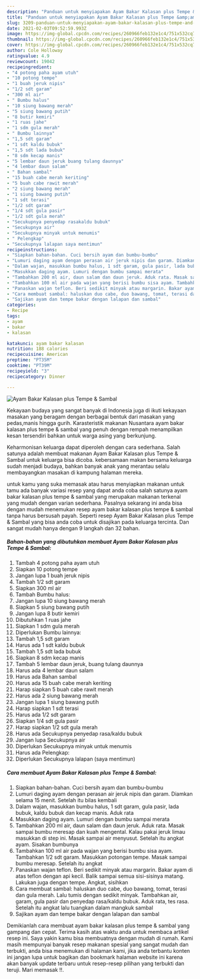 ```yaml
---
description: "Panduan untuk menyiapakan Ayam Bakar Kalasan plus Tempe &amp;amp; Sambal Terbukti"
title: "Panduan untuk menyiapakan Ayam Bakar Kalasan plus Tempe &amp;amp; Sambal Terbukti"
slug: 3209-panduan-untuk-menyiapakan-ayam-bakar-kalasan-plus-tempe-and-amp-sambal-terbukti
date: 2021-02-03T09:52:59.993Z
image: https://img-global.cpcdn.com/recipes/260966feb132e1c4/751x532cq70/ayam-bakar-kalasan-plus-tempe-sambal-foto-resep-utama.jpg
thumbnail: https://img-global.cpcdn.com/recipes/260966feb132e1c4/751x532cq70/ayam-bakar-kalasan-plus-tempe-sambal-foto-resep-utama.jpg
cover: https://img-global.cpcdn.com/recipes/260966feb132e1c4/751x532cq70/ayam-bakar-kalasan-plus-tempe-sambal-foto-resep-utama.jpg
author: Cole Holloway
ratingvalue: 4.9
reviewcount: 19042
recipeingredient:
- "4 potong paha ayam utuh"
- "10 potong tempe"
- "1 buah jeruk nipis"
- "1/2 sdt garam"
- "300 ml air"
- " Bumbu halus"
- "10 siung bawang merah"
- "5 siung bawang putih"
- "8 butir kemiri"
- "1 ruas jahe"
- "1 sdm gula merah"
- " Bumbu lainnya"
- "1,5 sdt garam"
- "1 sdt kaldu bubuk"
- "1,5 sdt lada bubuk"
- "8 sdm kecap manis"
- "5 lembar daun jeruk buang tulang daunnya"
- "4 lembar daun salam"
- " Bahan sambal"
- "15 buah cabe merah keriting"
- "5 buah cabe rawit merah"
- "2 siung bawang merah"
- "1 siung bawang putih"
- "1 sdt terasi"
- "1/2 sdt garam"
- "1/4 sdt gula pasir"
- "1/2 sdt gula merah"
- "Secukupnya penyedap rasakaldu bubuk"
- "Secukupnya air"
- "Secukupnya minyak untuk menumis"
- " Pelengkap"
- "Secukupnya lalapan saya mentimun"
recipeinstructions:
- "Siapkan bahan-bahan. Cuci bersih ayam dan bumbu-bumbu"
- "Lumuri daging ayam dengan perasan air jeruk nipis dan garam. Diamkan selama 15 menit. Setelah itu bilas kembali"
- "Dalam wajan, masukkan bumbu halus, 1 sdt garam, gula pasir, lada bubuk, kaldu bubuk dan kecap manis. Aduk rata"
- "Masukkan daging ayam. Lumuri dengan bumbu sampai merata"
- "Tambahkan 200 ml air, daun salam dan daun jeruk. Aduk rata. Masak sampai bumbu meresap dan kuah mengental. Kalau pakai jeruk limau masukkan di step ini. Masak sampai air menyusut. Setelah itu angkat ayam. Sisakan bumbunya"
- "Tambahkan 100 ml air pada wajan yang berisi bumbu sisa ayam. Tambahkan 1/2 sdt garam. Masukkan potongan tempe. Masak sampai bumbu meresap. Setelah itu angkat"
- "Panaskan wajan teflon. Beri sedikit minyak atau margarin. Bakar ayam di atas teflon dengan api kecil. Balik sampai semua sisi-sisinya matang. Lakukan juga dengan tempe. Angkat, sisihkan"
- "Cara membuat sambal: haluskan duo cabe, duo bawang, tomat, terasi dan gula merah. Lalu tumis dengan sedikit minyak. Tambahkan air, garam, gula pasir dan penyedap rasa/kaldu bubuk. Aduk rata, tes rasa. Setelah itu angkat lalu tuangkan dalam mangkuk sambal"
- "Sajikan ayam dan tempe bakar dengan lalapan dan sambal"
categories:
- Recipe
tags:
- ayam
- bakar
- kalasan

katakunci: ayam bakar kalasan 
nutrition: 188 calories
recipecuisine: American
preptime: "PT35M"
cooktime: "PT39M"
recipeyield: "3"
recipecategory: Dinner

---
```



![Ayam Bakar Kalasan plus Tempe &amp; Sambal](https://img-global.cpcdn.com/recipes/260966feb132e1c4/751x532cq70/ayam-bakar-kalasan-plus-tempe-sambal-foto-resep-utama.jpg)

Kekayaan budaya yang sangat banyak di Indonesia juga di ikuti kekayaan masakan yang beragam dengan berbagai bentuk dari masakan yang pedas,manis hingga gurih. Karasteristik makanan Nusantara ayam bakar kalasan plus tempe &amp; sambal yang penuh dengan rempah menampilkan kesan tersendiri bahkan untuk warga asing yang berkunjung.


Keharmonisan keluarga dapat diperoleh dengan cara sederhana. Salah satunya adalah membuat makanan Ayam Bakar Kalasan plus Tempe &amp; Sambal untuk keluarga bisa dicoba. kebersamaan makan bersama keluarga sudah menjadi budaya, bahkan banyak anak yang merantau selalu membayangkan masakan di kampung halaman mereka.



untuk kamu yang suka memasak atau harus menyiapkan makanan untuk tamu ada banyak variasi resep yang dapat anda coba salah satunya ayam bakar kalasan plus tempe &amp; sambal yang merupakan makanan terkenal yang mudah dengan varian sederhana. Pasalnya sekarang ini anda bisa dengan mudah menemukan resep ayam bakar kalasan plus tempe &amp; sambal tanpa harus bersusah payah.
Seperti resep Ayam Bakar Kalasan plus Tempe &amp; Sambal yang bisa anda coba untuk disajikan pada keluarga tercinta. Dan sangat mudah hanya dengan 9 langkah dan 32 bahan.


<!--inarticleads1-->

##### Bahan-bahan yang dibutuhkan membuat Ayam Bakar Kalasan plus Tempe &amp; Sambal:

1. Tambah 4 potong paha ayam utuh
1. Siapkan 10 potong tempe
1. Jangan lupa 1 buah jeruk nipis
1. Tambah 1/2 sdt garam
1. Siapkan 300 ml air
1. Tambah  Bumbu halus:
1. Jangan lupa 10 siung bawang merah
1. Siapkan 5 siung bawang putih
1. Jangan lupa 8 butir kemiri
1. Dibutuhkan 1 ruas jahe
1. Siapkan 1 sdm gula merah
1. Diperlukan  Bumbu lainnya:
1. Tambah 1,5 sdt garam
1. Harus ada 1 sdt kaldu bubuk
1. Tambah 1,5 sdt lada bubuk
1. Siapkan 8 sdm kecap manis
1. Tambah 5 lembar daun jeruk, buang tulang daunnya
1. Harus ada 4 lembar daun salam
1. Harus ada  Bahan sambal
1. Harus ada 15 buah cabe merah keriting
1. Harap siapkan 5 buah cabe rawit merah
1. Harus ada 2 siung bawang merah
1. Jangan lupa 1 siung bawang putih
1. Harap siapkan 1 sdt terasi
1. Harus ada 1/2 sdt garam
1. Siapkan 1/4 sdt gula pasir
1. Harap siapkan 1/2 sdt gula merah
1. Harus ada Secukupnya penyedap rasa/kaldu bubuk
1. Jangan lupa Secukupnya air
1. Diperlukan Secukupnya minyak untuk menumis
1. Harus ada  Pelengkap:
1. Diperlukan Secukupnya lalapan (saya mentimun)




<!--inarticleads2-->

##### Cara membuat  Ayam Bakar Kalasan plus Tempe &amp; Sambal:

1. Siapkan bahan-bahan. Cuci bersih ayam dan bumbu-bumbu
1. Lumuri daging ayam dengan perasan air jeruk nipis dan garam. Diamkan selama 15 menit. Setelah itu bilas kembali
1. Dalam wajan, masukkan bumbu halus, 1 sdt garam, gula pasir, lada bubuk, kaldu bubuk dan kecap manis. Aduk rata
1. Masukkan daging ayam. Lumuri dengan bumbu sampai merata
1. Tambahkan 200 ml air, daun salam dan daun jeruk. Aduk rata. Masak sampai bumbu meresap dan kuah mengental. Kalau pakai jeruk limau masukkan di step ini. Masak sampai air menyusut. Setelah itu angkat ayam. Sisakan bumbunya
1. Tambahkan 100 ml air pada wajan yang berisi bumbu sisa ayam. Tambahkan 1/2 sdt garam. Masukkan potongan tempe. Masak sampai bumbu meresap. Setelah itu angkat
1. Panaskan wajan teflon. Beri sedikit minyak atau margarin. Bakar ayam di atas teflon dengan api kecil. Balik sampai semua sisi-sisinya matang. Lakukan juga dengan tempe. Angkat, sisihkan
1. Cara membuat sambal: haluskan duo cabe, duo bawang, tomat, terasi dan gula merah. Lalu tumis dengan sedikit minyak. Tambahkan air, garam, gula pasir dan penyedap rasa/kaldu bubuk. Aduk rata, tes rasa. Setelah itu angkat lalu tuangkan dalam mangkuk sambal
1. Sajikan ayam dan tempe bakar dengan lalapan dan sambal




Demikianlah cara membuat ayam bakar kalasan plus tempe &amp; sambal yang gampang dan cepat. Terima kasih atas waktu anda untuk membaca artikel resep ini. Saya yakin kamu bisa membuatnya dengan mudah di rumah. Kami masih mempunyai banyak resep makanan spesial yang sangat mudah dan terbukti, anda bisa menemukan di halaman kami, jika anda terbantu konten ini jangan lupa untuk bagikan dan bookmark halaman website ini karena akan banyak update terbaru untuk resep-resep pilihan yang terbukti dan teruji. Mari memasak !!. 
